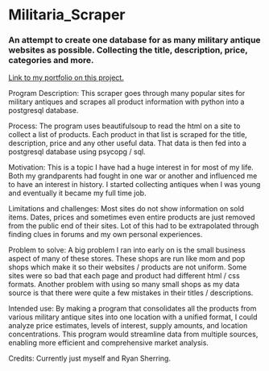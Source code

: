 # Militaria_Scraper
### An attempt to create one database for as many military antique websites as possible. Collecting the title, description, price, categories and more.
 [Link to my portfolio on this project.](https://www.keenannilson.com/milantiquemining)

Program Description:
This scraper goes through many popular sites for military antiques and scrapes all product information with python into a postgresql database.

Process:
The program uses beautifulsoup to read the html on a site to collect a list of products. Each product in that list is scraped for the title, description, price and any other useful data.
That data is then fed into a postgresql database using psycopg / sql.

Motivation:
This is a topic I have had a huge interest in for most of my life. Both my grandparents had fought in one war or another and influenced me to have an interest in history. I started collecting antiques when I was young and eventually it became my full time job. 

Limitations and challenges:
Most sites do not show information on sold items. Dates, prices and sometimes even entire products are just removed from the public end of their sites. Lot of this had to be extrapolated through finding clues in forums and my own personal experiences.

Problem to solve:
A big problem I ran into early on is the small business aspect of many of these stores. These shops are run like mom and pop shops which make it so their websites / products are not uniform. Some sites were so bad that each page and product had different html / css formats.
Another problem with using so many small shops as my data source is that there were quite a few mistakes in their titles / descriptions. 

Intended use:
By making a program that consolidates all the products from various military antique sites into one location with a unified format, I could analyze price estimates, levels of interest, supply amounts, and location concentrations. This program would streamline data from multiple sources, enabling more efficient and comprehensive market analysis.

Credits:
Currently just myself and Ryan Sherring.
